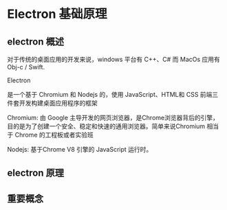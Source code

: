 # Electron 基础原理

## electron 概述

对于传统的桌面应用的开发来说，windows 平台有 C++、C# 而 MacOs 应用有 Obj-c / Swift.

Electron

是一个基于 Chromium 和 Nodejs 的，使用 JavaScript、HTML和 CSS 前端三件套开发构建桌面应用程序的框架

Chromium: 由 Google 主导开发的网页浏览器，是Chrome浏览器背后的引擎，目的是为了创建一个安全、稳定和快速的通用浏览器。简单来说Chromium 相当于 Chrome 的工程板或者实验班

Nodejs: 基于Chrome V8 引擎的 JavaScript 运行时。

## electron 原理

## 重要概念

## 